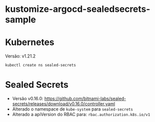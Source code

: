 # kustomize-argocd-sealedsecrets-sample
 
# Kubernetes

Versão: v1.21.2

```
kubectl create ns sealed-secrets
```

 # Sealed Secrets

* Versão v0.16.0: https://github.com/bitnami-labs/sealed-secrets/releases/download/v0.16.0/controller.yaml
* Alterado o namespace de `kube-system` para `sealed-secrets`
* Alterado a apiVersion do RBAC para: `rbac.authorization.k8s.io/v1`

